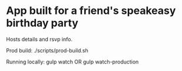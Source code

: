 # App built for a friend's speakeasy birthday party

Hosts details and rsvp info.

Prod build: ./scripts/prod-build.sh

Running locally: gulp watch OR gulp watch-production